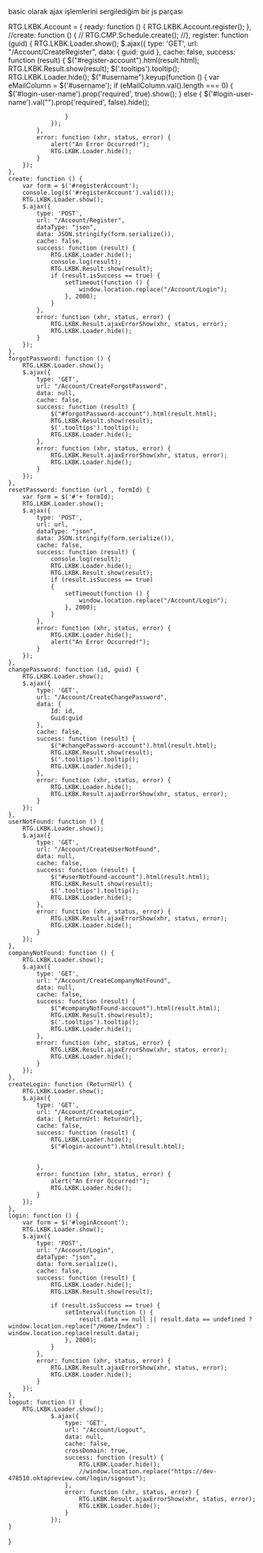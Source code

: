 basic olarak ajax işlemlerini sergilediğim bir js parçası

RTG.LKBK.Account = {
    ready: function () {
        RTG.LKBK.Account.register();
    },
    //create: function () {
    //    RTG.CMP.Schedule.create();
    //},
    register: function (guid) {
        RTG.LKBK.Loader.show();
        $.ajax({
            type: 'GET',
            url: "/Account/CreateRegister",
            data: { guid: guid },
            cache: false,
            success: function (result) {
                $("#register-account").html(result.html);
                RTG.LKBK.Result.show(result);
                $('.tooltips').tooltip();
                RTG.LKBK.Loader.hide();
                $("#username").keyup(function () {
                    var eMailColumn = $('#username');
                    if (eMailColumn.val().length === 0) {
                        $('#login-user-name').prop('required', true).show();
                    }
                    else {
                        $('#login-user-name').val("").prop('required', false).hide();

                    }
                });
            },
            error: function (xhr, status, error) {
                alert("An Error Occurred!");
                RTG.LKBK.Loader.hide();
            }
        });
    },
    create: function () {
        var form = $('#registerAccount');
        console.log($('#registerAccount').valid());
        RTG.LKBK.Loader.show();
        $.ajax({
            type: 'POST',
            url: "/Account/Register",
            dataType: "json",
            data: JSON.stringify(form.serialize()),
            cache: false,
            success: function (result) {
                RTG.LKBK.Loader.hide();
                console.log(result);
                RTG.LKBK.Result.show(result);
                if (result.isSuccess == true) {
                    setTimeout(function () {
                        window.location.replace("/Account/Login");
                    }, 2000);
                }
            },
            error: function (xhr, status, error) {
                RTG.LKBK.Result.ajaxErrorShow(xhr, status, error);
                RTG.LKBK.Loader.hide();
            }
        });
    },
    forgotPassword: function () {
        RTG.LKBK.Loader.show();
        $.ajax({
            type: 'GET',
            url: "/Account/CreateForgotPassword",
            data: null,
            cache: false,
            success: function (result) {
                $("#forgotPassword-account").html(result.html);
                RTG.LKBK.Result.show(result);
                $('.tooltips').tooltip();
                RTG.LKBK.Loader.hide();
            },
            error: function (xhr, status, error) {
                RTG.LKBK.Result.ajaxErrorShow(xhr, status, error);
                RTG.LKBK.Loader.hide();
            }
        });
    },
    resetPassword: function (url , formId) {
        var form = $('#'+ formId);
        RTG.LKBK.Loader.show();
        $.ajax({
            type: 'POST',
            url: url,
            dataType: "json",
            data: JSON.stringify(form.serialize()),
            cache: false,
            success: function (result) {
                console.log(result);
                RTG.LKBK.Loader.hide();
                RTG.LKBK.Result.show(result);
                if (result.isSuccess == true)
                {
                    setTimeout(function () {
                        window.location.replace("/Account/Login");
                    }, 2000);
                }
            },
            error: function (xhr, status, error) {
                RTG.LKBK.Loader.hide();
                alert("An Error Occurred!");
            }
        });
    },
    changePassword: function (id, guid) {
        RTG.LKBK.Loader.show();
        $.ajax({
            type: 'GET',
            url: "/Account/CreateChangePassword",
            data: {
                Id: id,
                Guid:guid
            },
            cache: false,
            success: function (result) {
                $("#changePassword-account").html(result.html);
                RTG.LKBK.Result.show(result);
                $('.tooltips').tooltip();
                RTG.LKBK.Loader.hide();
            },
            error: function (xhr, status, error) {
                RTG.LKBK.Loader.hide();
                RTG.LKBK.Result.ajaxErrorShow(xhr, status, error);
            }
        });
    },
    userNotFound: function () {
        RTG.LKBK.Loader.show();
        $.ajax({
            type: 'GET',
            url: "/Account/CreateUserNotFound",
            data: null,
            cache: false,
            success: function (result) {
                $("#userNotFound-account").html(result.html);
                RTG.LKBK.Result.show(result);
                $('.tooltips').tooltip();
                RTG.LKBK.Loader.hide();
            },
            error: function (xhr, status, error) {
                RTG.LKBK.Result.ajaxErrorShow(xhr, status, error);
                RTG.LKBK.Loader.hide();
            }
        });
    },
    companyNotFound: function () {
        RTG.LKBK.Loader.show();
        $.ajax({
            type: 'GET',
            url: "/Account/CreateCompanyNotFound",
            data: null,
            cache: false,
            success: function (result) {
                $("#companyNotFound-account").html(result.html);
                RTG.LKBK.Result.show(result);
                $('.tooltips').tooltip();
                RTG.LKBK.Loader.hide();
            },
            error: function (xhr, status, error) {
                RTG.LKBK.Result.ajaxErrorShow(xhr, status, error);
                RTG.LKBK.Loader.hide();
            }
        });
    },
    createLogin: function (ReturnUrl) {
        RTG.LKBK.Loader.show();
        $.ajax({
            type: 'GET',
            url: "/Account/CreateLogin",
            data: { ReturnUrl: ReturnUrl},
            cache: false,
            success: function (result) {
                RTG.LKBK.Loader.hide();
                $("#login-account").html(result.html);

                
            },
            error: function (xhr, status, error) {
                alert("An Error Occurred!");
                RTG.LKBK.Loader.hide();
            }
        });
    },
    login: function () {
        var form = $('#loginAccount');
        RTG.LKBK.Loader.show();
        $.ajax({
            type: 'POST',
            url: "/Account/Login",
            dataType: "json",
            data: form.serialize(),
            cache: false,
            success: function (result) {
                RTG.LKBK.Loader.hide();
                RTG.LKBK.Result.show(result);

                if (result.isSuccess == true) {
                    setInterval(function () {
                        result.data == null || result.data == undefined ? window.location.replace("/Home/Index") : window.location.replace(result.data);
                    }, 2000);
                }
            },
            error: function (xhr, status, error) {
                RTG.LKBK.Result.ajaxErrorShow(xhr, status, error);
                RTG.LKBK.Loader.hide();
            }
        });
    },
    logout: function () {
        RTG.LKBK.Loader.show();
                $.ajax({
                    type: 'GET',
                    url: "/Account/Logout",
                    data: null,
                    cache: false,
                    crossDomain: true,
                    success: function (result) {
                        RTG.LKBK.Loader.hide();
                        //window.location.replace("https://dev-478510.oktapreview.com/login/signout");
                    },
                    error: function (xhr, status, error) {
                        RTG.LKBK.Result.ajaxErrorShow(xhr, status, error);
                        RTG.LKBK.Loader.hide();
                    }
                });
    }

}

